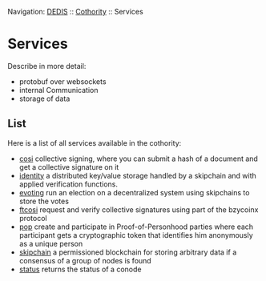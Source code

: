 Navigation: [DEDIS](https://github.com/dedis/doc/tree/master/README.md) ::
[Cothority](../README.md) ::
Services

# Services

Describe in more detail:
- protobuf over websockets
- internal Communication
- storage of data

## List

Here is a list of all services available in the cothority:

- [cosi](../cosi/service/README.md) collective
signing, where you can submit a hash of a document and get a collective signature
on it
- [identity](../identity/README.md) a
distributed key/value storage handled by a skipchain and with applied verification
functions.
- [evoting](../evoting/service/README.md) run
an election on a decentralized system using skipchains to store the votes
- [ftcosi](../ftcosi/service/README.md) request and verify
collective signatures using part of the bzycoinx protocol
- [pop](../pop/service/README.md) create and participate
in Proof-of-Personhood parties where each participant gets a cryptographic token
that identifies him anonymously as a unique person
- [skipchain](../skipchain/README.md) a permissioned
blockchain for storing arbitrary data if a consensus of a group of nodes is found
- [status](../status/service/README.md) returns the status of a conode
